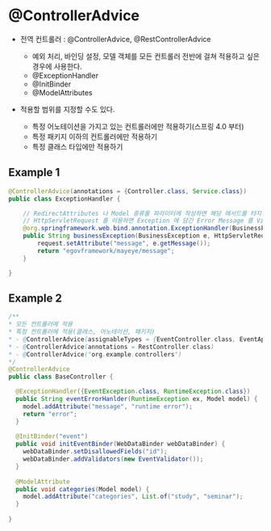 # @ControllerAdvice

- 전역 컨트롤러 : @ControllerAdvice, @RestControllerAdvice
  - 예외 처리, 바인딩 설정, 모델 객체를 모든 컨트롤러 전반에 걸쳐 적용하고 싶은 경우에 사용한다.
  - @ExceptionHandler
  - @InitBinder
  - @ModelAttributes

- 적용할 범위를 지정할 수도 있다.
  - 특정 어노테이션을 가지고 있는 컨트롤러에만 적용하기(스프링 4.0 부터)
  - 특정 패키지 이하의 컨트롤러에만 적용하기
  - 특정 클래스 타입에만 적용하기
  
## Example 1

```java
@ControllerAdvice(annotations = {Controller.class, Service.class})
public class ExceptionHandler {

    // RedirectAttributes 나 Model 종류를 파라미터에 작성하면 해당 메서드를 타지 않을 수 있다.
    // HttpServletRequest 를 이용하면 Exception 에 담긴 Error Message 를 View 단에 뿌릴 수 있다.
    @org.springframework.web.bind.annotation.ExceptionHandler(BusinessException.class)
    public String businessException(BusinessException e, HttpServletRequest request) {
        request.setAttribute("message", e.getMessage());
        return "egovframework/mayeye/message";
    }

}
```

## Example 2

```java
/**
* 모든 컨트롤러에 적용
* 특정 컨트롤러에 적용(클래스, 어노테이션, 패키지)
* - @ControllerAdvice(assignableTypes = {EventController.class, EventApi.class})
* - @ControllerAdvice(annotations = RestController.class)
* - @ControllerAdvice("org.example.controllers")
*/
@ControllerAdvice
public class BaseController {

  @ExceptionHandler({EventException.class, RuntimeException.class})
  public String eventErrorHanlder(RuntimeException ex, Model model) {
    model.addAttribute("message", "runtime error");
    return "error";
  }
  
  @InitBinder("event")
  public void initEventBinder(WebDataBinder webDataBinder) {
    webDataBinder.setDisallowedFields("id");
    webDataBinder.addValidators(new EventValidator());
  }
  
  @ModelAttribute
  public void categories(Model model) {
    model.addAttribute("categories", List.of("study", "seminar");
  }
 
}
```
